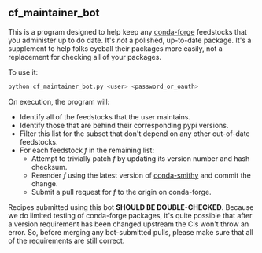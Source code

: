 ## cf_maintainer_bot

This is a program designed to help keep any [conda-forge](https://conda-forge.github.io/) feedstocks that you administer up to do date. It's *not* a polished, up-to-date package. It's a supplement to help folks eyeball their packages more easily, not a replacement for checking all of your packages.

To use it:

```bash
python cf_maintainer_bot.py <user> <password_or_oauth>
```

On execution, the program will:
* Identify all of the feedstocks that the user maintains.
* Identify those that are behind their corresponding pypi versions.
* Filter this list for the subset that don't depend on any other out-of-date feedstocks.
* For each feedstock *f* in the remaining list:
    * Attempt to trivially patch *f* by updating its version number and hash checksum.
    * Rerender *f* using the latest version of [conda-smithy](https://github.com/conda-forge/conda-smithy) and commit the change.
    * Submit a pull request for *f* to the origin on conda-forge.


Recipes submitted using this bot **SHOULD BE DOUBLE-CHECKED**. Because we do limited testing of conda-forge packages, it's quite possible that after a version requirement has been changed upstream the CIs won't throw an error. So, before merging any bot-submitted pulls, please make sure that all of the requirements are still correct.
